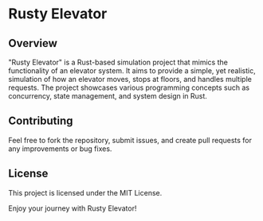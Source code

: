 # Rusty Elevator

## Overview
"Rusty Elevator" is a Rust-based simulation project that mimics the functionality of an elevator system. It aims to provide a simple, yet realistic, simulation of how an elevator moves, stops at floors, and handles multiple requests. The project showcases various programming concepts such as concurrency, state management, and system design in Rust.

## Contributing
Feel free to fork the repository, submit issues, and create pull requests for any improvements or bug fixes.

## License
This project is licensed under the MIT License.

Enjoy your journey with Rusty Elevator!
